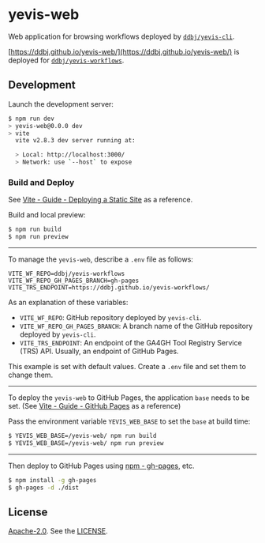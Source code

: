 # yevis-web

Web application for browsing workflows deployed by [`ddbj/yevis-cli`](https://github.com/ddbj/yevis-cli).

[https://ddbj.github.io/yevis-web/](https://ddbj.github.io/yevis-web/) is deployed for [`ddbj/yevis-workflows`](https://github.com/ddbj/yevis-workflows).

## Development

Launch the development server:

```bash
$ npm run dev
> yevis-web@0.0.0 dev
> vite
  vite v2.8.3 dev server running at:

  > Local: http://localhost:3000/
  > Network: use `--host` to expose
```

### Build and Deploy

See [Vite - Guide - Deploying a Static Site](https://vitejs.dev/guide/static-deploy.html) as a reference.

Build and local preview:

```bash
$ npm run build
$ npm run preview
```

---

To manage the `yevis-web`, describe a `.env` file as follows:

```
VITE_WF_REPO=ddbj/yevis-workflows
VITE_WF_REPO_GH_PAGES_BRANCH=gh-pages
VITE_TRS_ENDPOINT=https://ddbj.github.io/yevis-workflows/
```

As an explanation of these variables:

- `VITE_WF_REPO`: GitHub repository deployed by `yevis-cli`.
- `VITE_WF_REPO_GH_PAGES_BRANCH`: A branch name of the GitHub repository deployed by `yevis-cli`.
- `VITE_TRS_ENDPOINT`: An endpoint of the GA4GH Tool Registry Service (TRS) API. Usually, an endpoint of GitHub Pages.

This example is set with default values.
Create a `.env` file and set them to change them.

---

To deploy the `yevis-web` to GitHub Pages, the application `base` needs to be set. (See [Vite - Guide - GitHub Pages](https://vitejs.dev/guide/static-deploy.html#github-pages) as a reference)

Pass the environment variable `YEVIS_WEB_BASE` to set the `base` at build time:

```bash
$ YEVIS_WEB_BASE=/yevis-web/ npm run build
$ YEVIS_WEB_BASE=/yevis-web/ npm run preview
```

---

Then deploy to GitHub Pages using [npm - gh-pages](https://www.npmjs.com/package/gh-pages), etc.

```bash
$ npm install -g gh-pages
$ gh-pages -d ./dist
```

## License

[Apache-2.0](https://www.apache.org/licenses/LICENSE-2.0). See the [LICENSE](https://github.com/ddbj/yevis-cli/blob/main/LICENSE).
